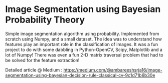 # Image Segmentation using Bayesian Probability Theory

Simple image segmentation algorithm using probability. Implemented from scratch using Numpy, and a small dataset. The idea was to understand how features play an important role in the classification of images. It was a fun project to do with some dabbling in Python-OpenCV, Scipy, Matplotlib and a lot of Numpy! There was even a fun 2-D matrix traversal problem that had to be solved for the feature extraction!

Detailed article @ Medium : https://medium.com/@ambareeshsrja16/image-segmentation-using-bayesian-decision-rule-classical-cv-9c1d71b6b30e


